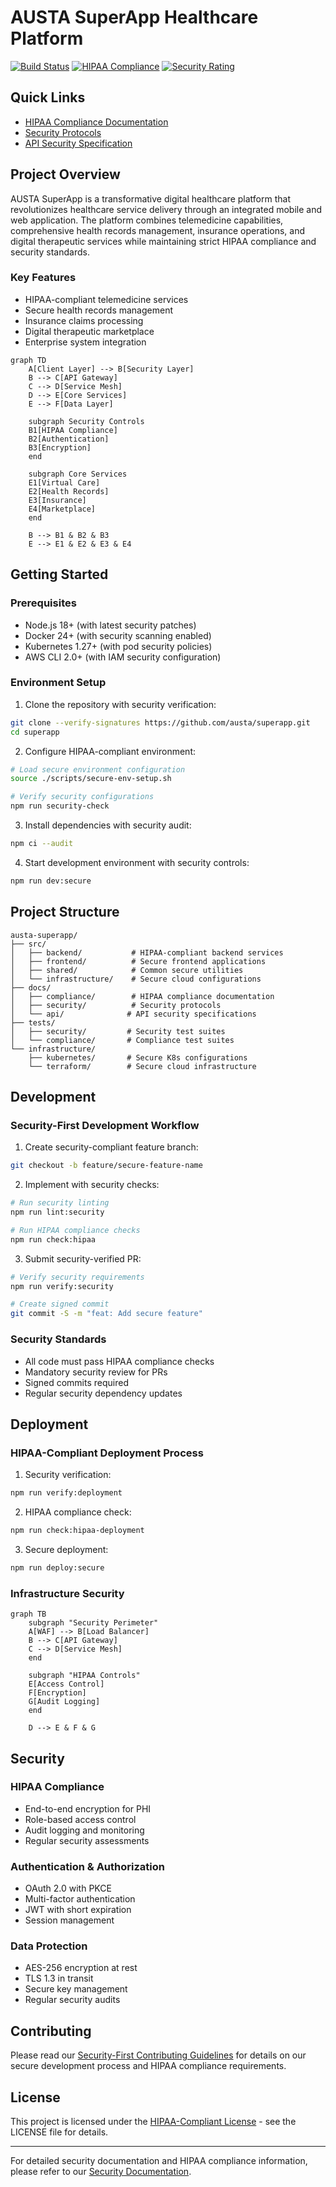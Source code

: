 # AUSTA SuperApp Healthcare Platform

[![Build Status](https://github.com/austa/superapp/workflows/backend.yml/badge.svg)](workflows/backend.yml)
[![HIPAA Compliance](https://github.com/austa/superapp/security/hipaa-compliance.md/badge.svg)](security/hipaa-compliance.md)
[![Security Rating](https://github.com/austa/superapp/security/security-rating.md/badge.svg)](security/security-rating.md)

## Quick Links
- [HIPAA Compliance Documentation](docs/compliance/hipaa.md)
- [Security Protocols](docs/security/protocols.md)
- [API Security Specification](docs/api/security-spec.yaml)

## Project Overview

AUSTA SuperApp is a transformative digital healthcare platform that revolutionizes healthcare service delivery through an integrated mobile and web application. The platform combines telemedicine capabilities, comprehensive health records management, insurance operations, and digital therapeutic services while maintaining strict HIPAA compliance and security standards.

### Key Features
- HIPAA-compliant telemedicine services
- Secure health records management
- Insurance claims processing
- Digital therapeutic marketplace
- Enterprise system integration

```mermaid
graph TD
    A[Client Layer] --> B[Security Layer]
    B --> C[API Gateway]
    C --> D[Service Mesh]
    D --> E[Core Services]
    E --> F[Data Layer]
    
    subgraph Security Controls
    B1[HIPAA Compliance]
    B2[Authentication]
    B3[Encryption]
    end
    
    subgraph Core Services
    E1[Virtual Care]
    E2[Health Records]
    E3[Insurance]
    E4[Marketplace]
    end
    
    B --> B1 & B2 & B3
    E --> E1 & E2 & E3 & E4
```

## Getting Started

### Prerequisites
- Node.js 18+ (with latest security patches)
- Docker 24+ (with security scanning enabled)
- Kubernetes 1.27+ (with pod security policies)
- AWS CLI 2.0+ (with IAM security configuration)

### Environment Setup

1. Clone the repository with security verification:
```bash
git clone --verify-signatures https://github.com/austa/superapp.git
cd superapp
```

2. Configure HIPAA-compliant environment:
```bash
# Load secure environment configuration
source ./scripts/secure-env-setup.sh

# Verify security configurations
npm run security-check
```

3. Install dependencies with security audit:
```bash
npm ci --audit
```

4. Start development environment with security controls:
```bash
npm run dev:secure
```

## Project Structure

```
austa-superapp/
├── src/
│   ├── backend/           # HIPAA-compliant backend services
│   ├── frontend/          # Secure frontend applications
│   ├── shared/            # Common secure utilities
│   └── infrastructure/    # Secure cloud configurations
├── docs/
│   ├── compliance/        # HIPAA compliance documentation
│   ├── security/          # Security protocols
│   └── api/              # API security specifications
├── tests/
│   ├── security/         # Security test suites
│   └── compliance/       # Compliance test suites
└── infrastructure/
    ├── kubernetes/       # Secure K8s configurations
    └── terraform/        # Secure cloud infrastructure
```

## Development

### Security-First Development Workflow

1. Create security-compliant feature branch:
```bash
git checkout -b feature/secure-feature-name
```

2. Implement with security checks:
```bash
# Run security linting
npm run lint:security

# Run HIPAA compliance checks
npm run check:hipaa
```

3. Submit security-verified PR:
```bash
# Verify security requirements
npm run verify:security

# Create signed commit
git commit -S -m "feat: Add secure feature"
```

### Security Standards

- All code must pass HIPAA compliance checks
- Mandatory security review for PRs
- Signed commits required
- Regular security dependency updates

## Deployment

### HIPAA-Compliant Deployment Process

1. Security verification:
```bash
npm run verify:deployment
```

2. HIPAA compliance check:
```bash
npm run check:hipaa-deployment
```

3. Secure deployment:
```bash
npm run deploy:secure
```

### Infrastructure Security

```mermaid
graph TB
    subgraph "Security Perimeter"
    A[WAF] --> B[Load Balancer]
    B --> C[API Gateway]
    C --> D[Service Mesh]
    end
    
    subgraph "HIPAA Controls"
    E[Access Control]
    F[Encryption]
    G[Audit Logging]
    end
    
    D --> E & F & G
```

## Security

### HIPAA Compliance

- End-to-end encryption for PHI
- Role-based access control
- Audit logging and monitoring
- Regular security assessments

### Authentication & Authorization

- OAuth 2.0 with PKCE
- Multi-factor authentication
- JWT with short expiration
- Session management

### Data Protection

- AES-256 encryption at rest
- TLS 1.3 in transit
- Secure key management
- Regular security audits

## Contributing

Please read our [Security-First Contributing Guidelines](CONTRIBUTING.md) for details on our secure development process and HIPAA compliance requirements.

## License

This project is licensed under the [HIPAA-Compliant License](LICENSE) - see the LICENSE file for details.

---

For detailed security documentation and HIPAA compliance information, please refer to our [Security Documentation](docs/security/README.md).